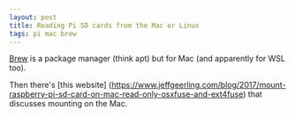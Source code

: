 ```yaml
---
layout: post
title: Reading Pi SD cards from the Mac or Linux  
tags: pi mac brew
---
```



[Brew](https://brew.sh/) is a package manager (think apt) but for Mac (and apparently for WSL too).

Then there's [this website]
(https://www.jeffgeerling.com/blog/2017/mount-raspberry-pi-sd-card-on-mac-read-only-osxfuse-and-ext4fuse) that discusses mounting on the Mac. 

